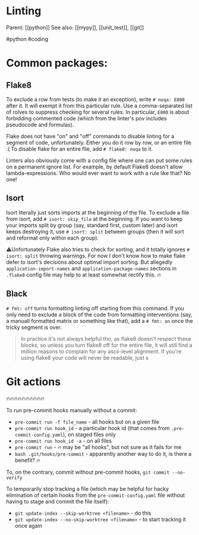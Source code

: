 # Linting

Parent: [[python]]
See also: [[mypy]], [[unit_test]], [[git]]

#python #coding


# Common packages: 

## Flake8

To exclude a row from tests (to make it an exception), write `# noqa: E800` after it. It will exempt it from this particular rule. Use a comma-separated list of rolves to suppress checking for several rules. In particular, `E800` is about forbidding commented code (which from the linter's pov includes pseudocode and formulas).

Flake does not have "on" and "off" commands to disable linting for a segment of code, unfortunately. Either you do it row by row, or an entire file :( To disable flake for an entire file, add `# flake8: noqa` to it.

Linters also obviously come with a config file where one can put some rules on a permanent ignore list. For example, by default Flake8 doesn't allow lambda-expressions. Who would ever want to work with a rule like that? No one!

## Isort

Isort literally just sorts imports at the beginning of the file. To exclude a file from isort, add `# isort: skip_file` at the beginning. If you want to keep your imports split by group (say, standard first, custom later) and isort keeps destroying it, use `# isort: split` between groups (then it will sort and reformat only within each group). 

⚠️Unfortunately Flake also tries to check for sorting, and it totally ignores `# isort: split` throwing warnings. For now I don't know how to make flake defer to isort's decisions about optimal import sorting. But allegedly `application-import-names` and `application-package-names` sections in `.flake8` config file may help to at least somewhat rectify this. 🔥

## Black

`# fmt: off` turns formatting linting off starting from this command. If you only need to exclude a block of the code from formatting interventions (say, a manuall formatted matrix or something like that), add a `# fmt: on` once the tricky segment is over. 

> In practice it's not always helpful tho, as flake8 doesn't respect these blocks, so unless you turn flake8 off for the entire file, it will still find a million reasons to complain for any ascii-level alignment. If you're using flake8 your code will never be readable, just s

# Git actions

🔥🔥🔥🔥🔥🔥🔥🔥🔥🔥

To run pre-commit hooks manually without a commit:
* `pre-commit run -f file_name` - all hooks but on a given file
* `pre-commit run hook_id` - a particular hook id (that comes from `.pre-commit-config.yaml`), on staged files only
* `pre-commit run hook_id -a` - on all files
* `pre-commit run` - 🔥 may be "all hooks", but not sure as it fails for me
* `bash .git/hooks/pre-commit` - apparently another way to do it, is there a benefit? 🔥

To, on the contrary, commit without pre-commit hooks, `git commit --no-verify`

To temporarily stop tracking a file (which may be helpful for hacky elimination of certain hooks from the `pre-commit-config.yaml` file without having to stage and commit the file itself):
* `git update-index --skip-worktree <filename>` - do this
* `git update-index --no-skip-worktree <filename>` - to start tracking it once again